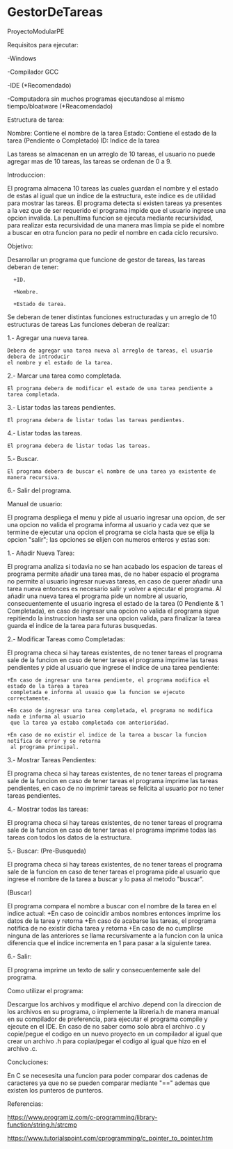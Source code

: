 # GestorDeTareas
ProyectoModularPE

Requisitos para ejecutar:


-Windows

-Compilador GCC

-IDE (*Recomendado)

-Computadora sin muchos programas ejecutandose al mismo tiempo/bloatware (*Reacomendado)


Estructura de tarea:

Nombre: Contiene el nombre de la tarea
Estado: Contiene el estado de la tarea (Pendiente o Completado)
ID: Indice de la tarea

Las tareas se almacenan en un arreglo de 10 tareas, el usuario no puede agregar mas de 10 tareas,
las tareas se ordenan de 0 a 9.

Introduccion:

El programa almacena 10 tareas las cuales guardan el nombre y el estado de estas al igual
que un indice de la estructura, este indice es de utilidad para mostrar las tareas.
El programa detecta si existen tareas ya presentes a la vez que de ser requerido el programa
impide que el usuario ingrese una opcion invalida. 
La penultima funcion se ejecuta mediante recursividad, para realizar esta recursividad de una
manera mas limpia se pide el nombre a buscar en otra funcion para no pedir el nombre en cada 
ciclo recursivo.

Objetivo:

Desarrollar un programa que funcione de gestor de tareas, las tareas deberan de tener:
      
      +ID.

      +Nombre.

      +Estado de tarea.

Se deberan de tener distintas funciones estructuradas y un arreglo de  10 estructuras de tareas
Las funciones deberan de realizar:

1.- Agregar una nueva tarea.

    Debera de agregar una tarea nueva al arreglo de tareas, el usuario debera de introducir 
    el nombre y el estado de la tarea.

2.- Marcar una tarea como completada.

    El programa debera de modificar el estado de una tarea pendiente a tarea completada.

3.- Listar todas las tareas pendientes.

    El programa debera de listar todas las tareas pendientes.

4.- Listar todas las tareas.

    El programa debera de listar todas las tareas.

5.- Buscar.

    El programa debera de buscar el nombre de una tarea ya existente de manera recursiva.

6.- Salir del programa.




Manual de usuario:

El programa despliega el menu y pide al usuario ingresar una opcion, de ser una opcion
no valida el programa informa al usuario y cada vez que se termine de ejecutar una opcion
el programa se cicla hasta que se elija la opcion "salir"; las opciones se elijen con
numeros enteros y estas son:


1.- Añadir Nueva Tarea:

  El programa analiza si todavia no se han acabado los espacion de tareas el programa permite
  añadir una tarea mas, de no haber espacio el programa no permite al usuario ingresar nuevas
  tareas, en caso de querer añadir una tarea nueva entonces es necesario salir y volver a 
  ejecutar el programa. 
  Al añadir una nueva tarea el programa pide un nombre al usuario, consecuentemente el usuario
  ingresa el estado de la tarea (0 Pendiente & 1 Completada), en caso de ingresar una opcion no
  valida el programa sigue repitiendo la instruccion hasta ser una opcion valida, para finalizar
  la tarea guarda el indice de la tarea para futuras busquedas.


2.- Modificar Tareas como Completadas:

  El programa checa si hay tareas existentes, de no tener tareas el programa sale de la funcion
  en caso de tener tareas el programa imprime las tareas pendientes y pide al usuario que ingrese
  el indice de una tarea pendiente:
  
    +En caso de ingresar una tarea pendiente, el programa modifica el estado de la tarea a tarea
     completada e informa al usuaio que la funcion se ejecuto correctamente.
     
    +En caso de ingresar una tarea completada, el programa no modifica nada e informa al usuario
     que la tarea ya estaba completada con anterioridad.
     
    +En caso de no existir el indice de la tarea a buscar la funcion notifica de error y se retorna
     al programa principal.


3.- Mostrar Tareas Pendientes:

  El programa checa si hay tareas existentes, de no tener tareas el programa sale de la funcion
  en caso de tener tareas el programa imprime las tareas pendientes, en caso de no imprimir tareas
  se felicita al usuario por no tener tareas pendientes.


4.- Mostrar todas las tareas:

  El programa checa si hay tareas existentes, de no tener tareas el programa sale de la funcion
  en caso de tener tareas el programa imprime todas las tareas con todos los datos de la estructura.


5.- Buscar: (Pre-Busqueda)

  El programa checa si hay tareas existentes, de no tener tareas el programa sale de la funcion
  en caso de tener tareas el programa pide al usuario que ingrese el nombre de la tarea a buscar
  y lo pasa al metodo "buscar".

  (Buscar)
  
  El programa compara el nombre a buscar con el nombre de la tarea en el indice actual:
    +En caso de coincidir ambos nombres entonces imprime los datos de la tarea y retorna
    +En caso de acabarse las tareas, el programa notifica de no existir dicha tarea y retorna
    +En caso de no cumplirse ninguna de las anteriores se llama recursivamente a la funcion con
     la unica diferencia que el indice incrementa en 1 para pasar a la siguiente tarea.


6.- Salir:

  El programa imprime un texto de salir y consecuentemente sale del programa.



Como utilizar el programa:

Descargue los archivos y modifique el archivo .depend con la direccion de los archivos en su programa,
o implemente la libreria.h de manera manual en su compilador de preferencia, para ejecutar el programa
compile y ejecute en el IDE. En caso de no saber como solo abra el archivo .c y copie/pegue el codigo en
un nuevo proyecto en un compilador al igual que crear un archivo .h para copiar/pegar el codigo al igual
que hizo en el archivo .c.


Concluciones:

En C se necesesita una funcion para poder comparar dos cadenas de caracteres ya que no se pueden 
comparar mediante "==" ademas que existen los punteros de punteros.


Referencias:

https://www.programiz.com/c-programming/library-function/string.h/strcmp

https://www.tutorialspoint.com/cprogramming/c_pointer_to_pointer.htm

